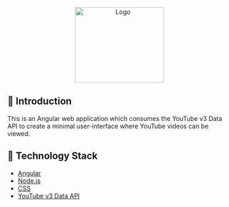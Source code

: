 
<p align="center">
<img src="https://www.freepnglogos.com/uploads/youtube-logo-hd-8.png" alt="Logo" width="200" height="170">
</p>


## :diamond_shape_with_a_dot_inside: Introduction
This is an Angular web application which consumes the YouTube v3 Data API to create a minimal user-interface where YouTube videos can be viewed. 

## :diamond_shape_with_a_dot_inside: Technology Stack

* [Angular](https://angular.io/)
* [Node.js](https://nodejs.org/)
* [CSS](https://en.wikipedia.org/wiki/Cascading_Style_Sheets)
* [YouTube v3 Data API](https://developers.google.com/youtube/v3)

